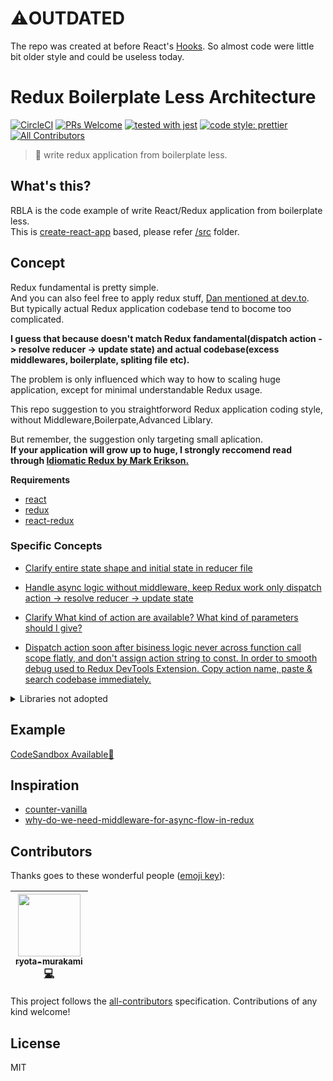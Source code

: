 # ⚠️OUTDATED
The repo was created at before React's [Hooks](https://reactjs.org/docs/hooks-intro.html).
So almost code were little bit older style and could be useless today.

# Redux Boilerplate Less Architecture

[![CircleCI](https://circleci.com/gh/ryota-murakami/redux-boilerplate-less-architecture.svg?style=svg)](https://circleci.com/gh/ryota-murakami/redux-boilerplate-less-architecture)
[![PRs Welcome](https://img.shields.io/badge/PRs-welcome-brightgreen.svg?style=flat-square)](http://makeapullrequest.com)
[![tested with jest](https://img.shields.io/badge/tested_with-jest-99424f.svg)](https://github.com/facebook/jest)
[![code style: prettier](https://img.shields.io/badge/code_style-prettier-ff69b4.svg)](https://github.com/prettier/prettier)
[![All Contributors](https://img.shields.io/badge/all_contributors-1-orange.svg?style=flat-square)](#contributors)

> 🍷 write redux application from boilerplate less.

<!-- START doctoc generated TOC please keep comment here to allow auto update -->
<!-- DON'T EDIT THIS SECTION, INSTEAD RE-RUN doctoc TO UPDATE -->

## What's this?
RBLA is the code example of write React/Redux application from boilerplate less.  
This is [create-react-app](https://github.com/facebook/create-react-app) based, please refer [/src](https://github.com/ryota-murakami/redux-boilerplate-less-architecture/tree/master/src) folder.  

## Concept
Redux fundamental is pretty simple.  
And you can also feel free to apply redux stuff, [Dan mentioned at dev.to](https://dev.to/miguelcast/comment/1nf1).  
But typically actual Redux application codebase tend to bocome too complicated.

**I guess that because doesn't match Redux fandamental(dispatch action -> resolve reducer -> update state) and actual codebase(excess middlewares, boilerplate, spliting file etc).**

The problem is only influenced which way to how to scaling huge application, except for minimal understandable Redux usage.  

This repo suggestion to you straightforword Redux application coding style, without Middleware,Boilerpate,Advanced Liblary.

But remember, the suggestion only targeting small aplication.  
**If your application will grow up to huge, I strongly reccomend read through [Idiomatic Redux by Mark Erikson.](https://blog.isquaredsoftware.com/2017/05/idiomatic-redux-tao-of-redux-part-1/)**

**Requirements**
- [react](https://github.com/facebook/react)
- [redux](https://github.com/reduxjs/redux)
- [react-redux](https://github.com/reduxjs/react-redux)

### Specific Concepts
- [Clarify entire state shape and initial state in reducer file](https://github.com/ryota-murakami/redux-boilerplate-less-architecture/blob/master/src/reducer.js#L6-L16)
- [Handle async logic without middleware, keep Redux work only dispatch action -> resolve reducer -> update state](https://github.com/ryota-murakami/redux-boilerplate-less-architecture/blob/master/src/pages/github/index.js#L16-L33)
- [Clarify What kind of action are available? What kind of parameters should I give?](https://github.com/ryota-murakami/redux-boilerplate-less-architecture/blob/master/src/action.js#L4-L16)

- [Dispatch action soon after bisiness logic never across function call scope flatly, and don't assign action string to const. In order to smooth debug used to Redux DevTools Extension. Copy action name, paste & search codebase immediately.](https://github.com/ryota-murakami/redux-boilerplate-less-architecture/blob/master/src/pages/github/index.js#L26-L37)

<details>
  <summary>Libraries not adopted</summary>
  <div>
    <h2>Too complicated for me when launch project.</h2>
    <ul>
      <li><a href="https://github.com/redux-saga/redux-saga" target="_blank">redux-saga</a>: Every things occuring in middleware. It's not Redux concern.</li>
      <li><a href="https://github.com/paularmstrong/normalizr">normalizr</a>: I can't imagine nomalized data structure immediately.</li>
      <li><a href="https://github.com/rt2zz/redux-persist">redux-persist</a>: Using LocalStoarage directly instead.</li>
      </ul>
  </div>
</details>

## Example
[CodeSandbox Available🎉](https://codesandbox.io/s/github/ryota-murakami/redux-boilerplate-less-architecture)

## Inspiration
- [counter-vanilla](https://github.com/reactjs/redux/blob/master/examples/counter-vanilla/index.html)
- [why-do-we-need-middleware-for-async-flow-in-redux](https://stackoverflow.com/questions/34570758/why-do-we-need-middleware-for-async-flow-in-redux)


## Contributors

Thanks goes to these wonderful people ([emoji key](https://github.com/kentcdodds/all-contributors#emoji-key)):

<!-- ALL-CONTRIBUTORS-LIST:START - Do not remove or modify this section -->
<!-- prettier-ignore -->
| [<img src="https://avatars2.githubusercontent.com/u/5501268?v=4" width="100px;"/><br /><sub><b>ryota-murakami</b></sub>](http://ryota-murakami.github.io/)<br />[💻](https://github.com/ryota-murakami/redux-no-middleware-pattarn/commits?author=ryota-murakami "Code") |
| :---: |
<!-- ALL-CONTRIBUTORS-LIST:END -->

This project follows the [all-contributors](https://github.com/kentcdodds/all-contributors) specification. Contributions of any kind welcome!

## License
MIT

